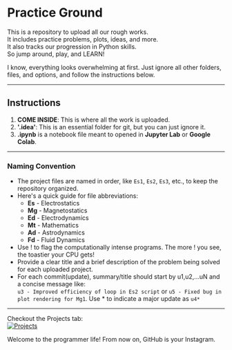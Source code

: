 # Practice Ground
This is a repository to upload all our rough works.  
It includes practice problems, plots, ideas, and more.  
It also tracks our progression in Python skills.  
So jump around, play, and LEARN!

I know, everything looks overwhelming at first. Just ignore all other folders, files, and options, and follow the instructions below.

---

## Instructions
1. **COME INSIDE**: This is where all the work is uploaded.
2. **'.idea'**: This is an essential folder for git, but you can just ignore it.
3. **.ipynb** is a notebook file meant to opened in **Jupyter Lab** or **Google Colab**.
---

### Naming Convention  
- The project files are named in order, like `Es1`, `Es2`, `Es3`, etc., to keep the repository organized.  
- Here's a quick guide for file abbreviations:
  - **Es** - Electrostatics
  - **Mg** - Magnetostatics
  - **Ed** - Electrodynamics
  - **Mt** - Mathematics
  - **Ad** - Astrodynamics
  - **Fd** - Fluid Dynamics
- Use ! to flag the computationally intense programs.
The more ! you see, the toastier your CPU gets!
- Provide a clear title and a brief description of the problem being solved for each uploaded project.
- For each commit(update), summary/title should start by u1,u2,...uN and a concise message like:  
`u3 - Improved efficiency of loop in Es2 script` or `u5 - Fixed bug in plot rendering for Mg1`. Use * to indicate a major update as `u4*`
---
Checkout the Projects tab:  
[![Projects](https://img.shields.io/badge/GitHub-Projects-blue)](https://github.com/users/aayush-p-ashok/projects/1)


Welcome to the programmer life! From now on, GitHub is your Instagram.
